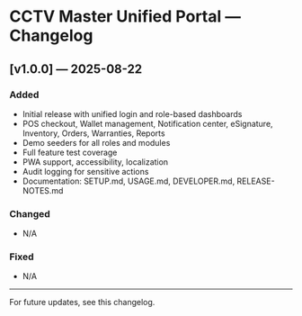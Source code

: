 # CCTV Master Unified Portal — Changelog

## [v1.0.0] — 2025-08-22
### Added
- Initial release with unified login and role-based dashboards
- POS checkout, Wallet management, Notification center, eSignature, Inventory, Orders, Warranties, Reports
- Demo seeders for all roles and modules
- Full feature test coverage
- PWA support, accessibility, localization
- Audit logging for sensitive actions
- Documentation: SETUP.md, USAGE.md, DEVELOPER.md, RELEASE-NOTES.md

### Changed
- N/A

### Fixed
- N/A

---
For future updates, see this changelog.
